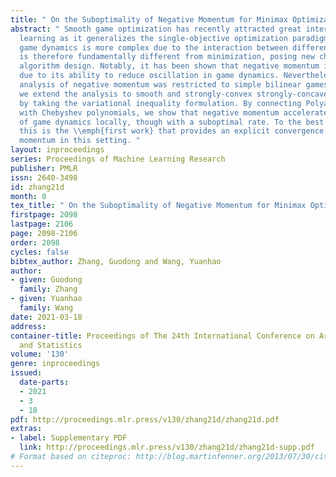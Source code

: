 ```yaml
---
title: " On the Suboptimality of Negative Momentum for Minimax Optimization "
abstract: " Smooth game optimization has recently attracted great interest in machine
  learning as it generalizes the single-objective optimization paradigm. However,
  game dynamics is more complex due to the interaction between different players and
  is therefore fundamentally different from minimization, posing new challenges for
  algorithm design. Notably, it has been shown that negative momentum is preferred
  due to its ability to reduce oscillation in game dynamics. Nevertheless, existing
  analysis of negative momentum was restricted to simple bilinear games. In this paper,
  we extend the analysis to smooth and strongly-convex strongly-concave minimax games
  by taking the variational inequality formulation. By connecting Polyak’s momentum
  with Chebyshev polynomials, we show that negative momentum accelerates convergence
  of game dynamics locally, though with a suboptimal rate. To the best of our knowledge,
  this is the \\emph{first work} that provides an explicit convergence rate for negative
  momentum in this setting. "
layout: inproceedings
series: Proceedings of Machine Learning Research
publisher: PMLR
issn: 2640-3498
id: zhang21d
month: 0
tex_title: " On the Suboptimality of Negative Momentum for Minimax Optimization "
firstpage: 2098
lastpage: 2106
page: 2098-2106
order: 2098
cycles: false
bibtex_author: Zhang, Guodong and Wang, Yuanhao
author:
- given: Guodong
  family: Zhang
- given: Yuanhao
  family: Wang
date: 2021-03-18
address: 
container-title: Proceedings of The 24th International Conference on Artificial Intelligence
  and Statistics
volume: '130'
genre: inproceedings
issued:
  date-parts:
  - 2021
  - 3
  - 18
pdf: http://proceedings.mlr.press/v130/zhang21d/zhang21d.pdf
extras:
- label: Supplementary PDF
  link: http://proceedings.mlr.press/v130/zhang21d/zhang21d-supp.pdf
# Format based on citeproc: http://blog.martinfenner.org/2013/07/30/citeproc-yaml-for-bibliographies/
---
```


